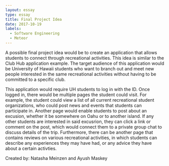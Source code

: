 ```yaml
---
layout: essay
type: essay
title: Final Project Idea
date: 2017-10-19
labels:
  - Software Engineering
  - Meteor
---
```


A possible final project idea would be to create an application that allows students to connect through recreational activities. This idea is similar to the Club Hub application example. The target audience of this application would be University of Hawaii students who want to branch out and meet new people interested in the same recreational activities without having to be committed to a specific club. 

This application would require UH students to log in with the ID. Once logged in, there would be multiple pages the student could visit. For example, the student could view a list of all current recreational student organizations, who could post news and events that students can participate in. Another page would enable students to post about an excusion, whether it be somewhere on Oahu or to another island. If any other students are interested in said excusrion, they can click a link or comment on the post, which would connect them to a private group chat to discuss details of the trip. Furthermore, there can be another page that contains reviews on various recreational activities, in which students can describe any experiences they may have had, or any advice they have about a certain activties. 

Created by: Natasha Meinzen and Ayush Maskey
